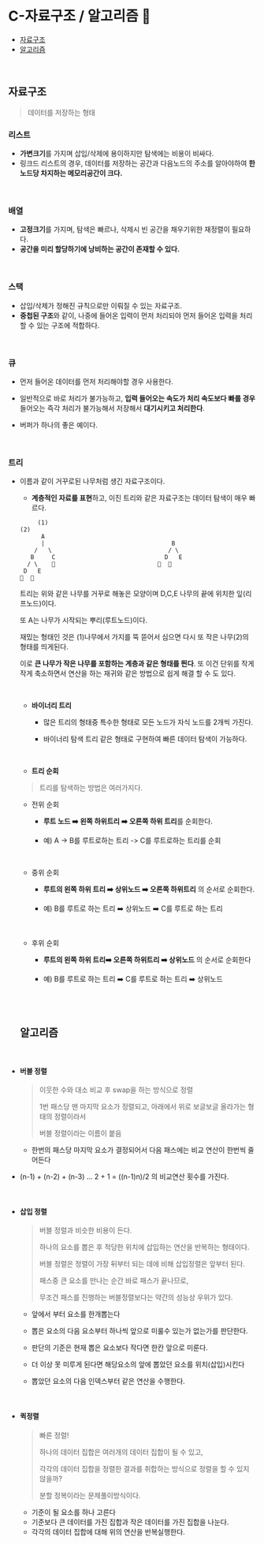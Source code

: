# C-자료구조 / 알고리즘 🧐

- [자료구조](#-자료구조)
- [알고리즘](#-알고리즘)



<br>

## 자료구조

> 데이터를 저장하는 형태 

### 리스트 

- **가변크기**를 가지며 삽입/삭제에 용이하지만 탐색에는 비용이 비싸다.
- 링크드 리스트의 경우, 데이터를 저장하는 공간과 다음노드의 주소를 알아야하여 **한 노드당 차지하는 메모리공간이 크다.**

<br>

### 배열

- **고정크기**를 가지며, 탐색은 빠르나, 삭제시 빈 공간을 채우기위한 재정렬이 필요하다.
- **공간을 미리 할당하기에 낭비하는 공간이 존재할 수 있다.**

<br>

### 스택

- 삽입/삭제가 정해진 규칙으로만 이뤄질 수 있는 자료구조.
- **중첩된 구조**와 같이, 나중에 들어온 입력이 먼저 처리되야 먼저 들어온 입력을 처리할 수 있는 구조에 적합하다.

<br>

### 큐

- 먼저 들어온 데이터를 먼저 처리해야할 경우 사용한다.

- 일반적으로 바로 처리가 불가능하고, **입력 들어오는 속도가 처리 속도보다 빠를 경우** 들어오는 즉각 처리가 불가능해서 저장해서 **대기시키고 처리한다**.

- 버퍼가 하나의 좋은 예이다.

  <br>

###  트리

- 이름과 같이 거꾸로된 나무처럼 생긴 자료구조이다.

  - **계층적인 자료를 표현**하고, 이진 트리와 같은 자료구조는 데이터 탐색이 매우 빠르다.

  ```
       (1)							  									(2)	
        A					
        |                                    B	  
      /   \                                 / \    
     B	   C                               D   E
    / \    🍃                             🍃  🍃
   D   E
  🍃  🍃
  ```

  트리는 위와 같은 나무를 거꾸로 해놓은 모양이며 D,C,E 나무의 끝에 위치한 잎(리프노드)이다.

  또 A는 나무가 시작되는 뿌리(루트노드)이다.

  재밌는 형태인 것은 (1)나무에서 가지를 뚝 뜯어서 심으면 다시 또 작은 나무(2)의 형태를 띄게된다. 

  이로 **큰 나무가 작은 나무를 포함하는 계층과 같은 형태를 띈다**. 또 이건 단위를 작게 작게 축소하면서 연산을 하는 재귀와 같은 방법으로 쉽게 해결 할 수 도 있다.

  <br>

  - **바이너리 트리**

    - 많은 트리의 형태중 특수한 형태로 모든 노드가 자식 노드를 2개씩 가진다.

    - 바이너리 탐색 트리 같은 형태로 구현하여 빠른 데이터 탐색이 가능하다.

      <br>

  -  **트리 순회**

    >  트리를 탐색하는 방법은 여러가지다. 

    - 전위 순회

      - **루트 노드 ➡️ 왼쪽 하위트리 ➡️ 오른쪽 하위 트리**를 순회한다.

      - 예)  A -> B를 루트로하는 트리 -> C를 루트로하는 트리를 순회

        <br>

    - 중위 순회

      - **루트의 왼쪽 하위 트리 ➡️ 상위노드 ➡️ 오른쪽 하위트리** 의 순서로 순회한다.

      - 예) B를 루트로 하는 트리 ➡️ 상위노드 ➡️ C를 루트로 하는 트리

        <br>

    - 후위 순회

      - **루트의 왼쪽 하위 트리➡️ 오른쪽 하위트리 ➡️ 상위노드**  의 순서로 순회한다
      
      - 예) B를 루트로 하는 트리  ➡️ C를 루트로 하는 트리 ➡️ 상위노드

  <br>

  <br>

  ## 알고리즘

  >

  <br>

- #### 버블 정렬

  > 이웃한 수와 대소 비교 후 swap을 하는 방식으로 정렬
  >
  > 1번 패스당 맨 마지막 요소가 정렬되고, 아래에서 위로 보글보글 올라가는 형태의 정렬이라서 
  >
  > 버블 정렬이라는 이름이 붙음

  - 한번의 패스당 마지막 요소가 결정되어서 다음 패스에는 비교 연산이 한번씩 줄어든다
- (n-1) + (n-2) + (n-3) … 2 + 1 = ((n-1)n)/2 의 비교연산 횟수를 가진다.
  
<br>
  
- #### 삽입 정렬

  > 버블 정렬과 비슷한 비용이 든다.
  >
  > 하나의 요소를 뽑은 후 적당한 위치에 삽입하는 연산을 반복하는 형태이다.
  >
  > 버블 정렬은 정렬이 가장 뒤부터 되는 데에 비해 삽입정렬은 앞부터 된다.
  >
  > 패스중 큰 요소를 만나는 순간 바로 패스가 끝나므로, 
  >
  > 무조건 패스를 진행하는 버블정렬보다는 약간의 성능상 우위가 있다.

  - 앞에서 부터 요소를 한개뽑는다

  - 뽑은 요소의 다음 요소부터 하나씩 앞으로 미룰수 있는가 없는가를 판단한다.

  - 판단의 기준은 현재 뽑은 요소보다 작다면 한칸 앞으로 미룬다.

  - 더 이상 못 미루게 된다면 해당요소의 앞에 뽑았던 요소를 위치(삽입)시킨다

  - 뽑았던 요소의 다음 인덱스부터 같은 연산을 수행한다.

  <br>

- #### 퀵정렬

  >빠른 정렬! 
  >
  >하나의 데이터 집합은 여러개의 데이터 집합이 될 수 있고, 
  >
  >각각의 데이터 집합을 정렬한 결과를 취합하는 방식으로 정렬을 할 수 있지 않을까?
  >
  >분할 정복이라는 문제풀이방식이다.

  - 기준이 될 요소를 하나 고른다
  - 기준보다 큰 데이터를 가진 집합과 작은 데이터를 가진 집합을 나눈다.
  - 각각의 데이터 집합에 대해 위의 연산을 반복실행한다.

<br>
